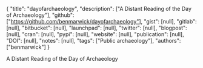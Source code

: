 {
  "title": "dayofarchaeology",
  "description": ["A Distant Reading of the Day of Archaeology"],
  "github": ["https://github.com/benmarwick/dayofarchaeology"],
  "gist": [null],
  "gitlab": [null],
  "bitbucket": [null],
  "launchpad": [null],
  "twitter": [null],
  "blogpost": [null],
  "cran": [null],
  "pypi": [null],
  "website": [null],
  "publication": [null],
  "DOI": [null],
  "notes": [null],
  "tags": ["Public archaeology"],
  "authors": ["benmarwick"]
}

<!-- Generated by csv2md.R – do not edit by hand -->

A Distant Reading of the Day of Archaeology